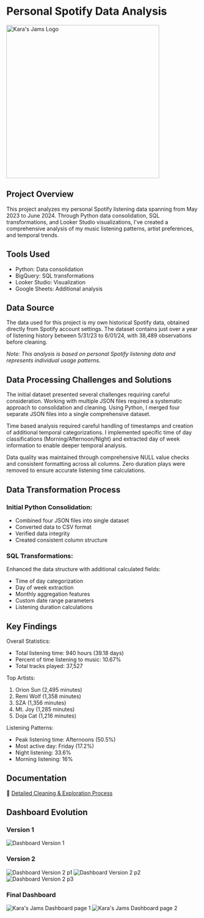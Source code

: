 
 
# Personal Spotify Data Analysis

<img src="https://github.com/karammulc/Karas-Jams-Case-Study/blob/main/Images/Karas%20Jam%20Logo.png" alt="Kara's Jams Logo" width="400"/>

## Project Overview
This project analyzes my personal Spotify listening data spanning from May 2023 to June 2024. Through Python data consolidation, SQL transformations, and Looker Studio visualizations, I've created a comprehensive analysis of my music listening patterns, artist preferences, and temporal trends.

## Tools Used
- Python: Data consolidation
- BigQuery: SQL transformations
- Looker Studio: Visualization
- Google Sheets: Additional analysis

## Data Source
The data used for this project is my own historical Spotify data, obtained directly from Spotify account settings. The dataset contains just over a year of listening history between 5/31/23 to 6/01/24, with 38,489 observations before cleaning.

*Note: This analysis is based on personal Spotify listening data and represents individual usage patterns.*

## Data Processing Challenges and Solutions
The initial dataset presented several challenges requiring careful consideration. Working with multiple JSON files required a systematic approach to consolidation and cleaning. Using Python, I merged four separate JSON files into a single comprehensive dataset.

Time based analysis required careful handling of timestamps and creation of additional temporal categorizations. I implemented specific time of day classifications (Morning/Afternoon/Night) and extracted day of week information to enable deeper temporal analysis.

Data quality was maintained through comprehensive NULL value checks and consistent formatting across all columns. Zero duration plays were removed to ensure accurate listening time calculations.

## Data Transformation Process
### Initial Python Consolidation:
- Combined four JSON files into single dataset
- Converted data to CSV format
- Verified data integrity
- Created consistent column structure

### SQL Transformations:
Enhanced the data structure with additional calculated fields:
- Time of day categorization
- Day of week extraction
- Monthly aggregation features
- Custom date range parameters
- Listening duration calculations

## Key Findings
Overall Statistics:
- Total listening time: 940 hours (39.18 days)
- Percent of time listening to music: 10.67%
- Total tracks played: 37,527

Top Artists:
1. Orion Sun (2,495 minutes)
2. Remi Wolf (1,358 minutes)
3. SZA (1,356 minutes)
4. Mt. Joy (1,285 minutes)
5. Doja Cat (1,216 minutes)

Listening Patterns:
- Peak listening time: Afternoons (50.5%)
- Most active day: Friday (17.2%)
- Night listening: 33.6%
- Morning listening: 16%

## Documentation
📝 [Detailed Cleaning & Exploration Process](https://github.com/karammulc/Karas-Jams-Case-Study/blob/main/Cleaning%20%26%20Exploration.md)

## Dashboard Evolution

### Version 1
![Dashboard Version 1](https://github.com/karammulc/Karas-Jams-Case-Study/blob/main/Images/Version%202.png)

### Version 2
![Dashboard Version 2 p1](https://github.com/karammulc/Karas-Jams-Case-Study/blob/main/Images/Version%201%20P1.jpg)
![Dashboard Version 2 p2](https://github.com/karammulc/Karas-Jams-Case-Study/blob/main/Images/Version%201%20P1.jpg)
![Dashboard Version 2 p3](https://github.com/karammulc/Karas-Jams-Case-Study/blob/main/Images/Version%201%20P3.jpg)

### Final Dashboard
![Kara's Jams Dashboard page 1](https://github.com/karammulc/Karas-Jams/blob/main/Images/Dashboard%20PG%201.png)
![Kara's Jams Dashboard page 2](https://github.com/karammulc/Karas-Jams/blob/main/Images/Dashboard%20PG%202.jpg)

